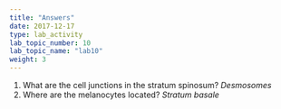 ```yaml
---
title: "Answers"
date: 2017-12-17
type: lab_activity
lab_topic_number: 10
lab_topic_name: "lab10"
weight: 3
---
```

<div class="entrybody">
						
<ol>
<li>What are the cell junctions in the stratum spinosum? <em>Desmosomes</em></li>
<li>Where are the melanocytes located? <em>Stratum basale</em></li>
</ol>


						
						
</div>
